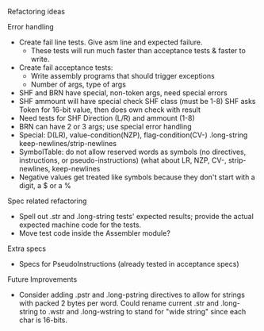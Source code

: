 Refactoring ideas

Error handling

- Create fail line tests.  Give asm line and expected failure.
    - These tests will run much faster than acceptance tests & faster to
      write.
- Create fail acceptance tests:
    - Write assembly programs that should trigger exceptions
    - Number of args, type of args
- SHF and BRN have special, non-token args, need special errors
- SHF ammount will have special check SHF class (must be 1-8)
  SHF asks Token for 16-bit value, then does own check with result
- Need tests for SHF Direction (L/R) and ammount (1-8)
- BRN can have 2 or 3 args; use special error handling
- Special:  D(LR), value-condition(NZP), flag-condition(CV-)
  .long-string keep-newlines/strip-newlines
- SymbolTable:  do not allow reserved words as symbols
  (no directives, instructions, or pseudo-instructions)
  (what about LR, NZP, CV-, strip-newlines, keep-newlines
- Negative values get treated like symbols because they don't start
  with a digit, a $ or a %

Spec related refactoring

- Spell out .str and .long-string tests' expected results; provide
  the actual expected machine code for the tests.
- Move test code inside the Assembler module?

Extra specs

- Specs for PseudoInstructions (already tested in acceptance specs)

Future Improvements

- Consider adding .pstr and .long-pstring directives to allow for
  strings with packed 2 bytes per word.
  Could rename current .str and .long-string to .wstr and .long-wstring
  to stand for "wide string" since each char is 16-bits.
